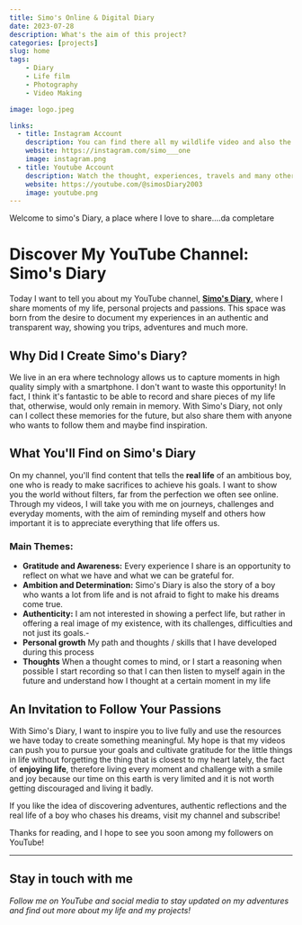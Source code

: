 ```yaml
---
title: Simo's Online & Digital Diary
date: 2023-07-28
description: What's the aim of this project? 
categories: [projects]
slug: home
tags:
    - Diary
    - Life film
    - Photography
    - Video Making

image: logo.jpeg

links:
  - title: Instagram Account
    description: You can find there all my wildlife video and also the backstage of it
    website: https://instagram.com/simo___one
    image: instagram.png
  - title: Youtube Account
    description: Watch the thought, experiences, travels and many other stuff that I share.
    website: https://youtube.com/@simosDiary2003
    image: youtube.png
---
```


Welcome to simo's Diary, a place where I love to share....da completare

# Discover My YouTube Channel: Simo's Diary

Today I want to tell you about my YouTube channel, **[Simo's Diary](https://www.youtube.com/@SimosDiary2003)**, where I share moments of my life, personal projects and passions. This space was born from the desire to document my experiences in an authentic and transparent way, showing you trips, adventures and much more.

## Why Did I Create Simo's Diary?

We live in an era where technology allows us to capture moments in high quality simply with a smartphone. I don't want to waste this opportunity! In fact, I think it's fantastic to be able to record and share pieces of my life that, otherwise, would only remain in memory. With Simo's Diary, not only can I collect these memories for the future, but also share them with anyone who wants to follow them and maybe find inspiration.

## What You'll Find on Simo's Diary

On my channel, you'll find content that tells the **real life** of an ambitious boy, one who is ready to make sacrifices to achieve his goals. I want to show you the world without filters, far from the perfection we often see online. Through my videos, I will take you with me on journeys, challenges and everyday moments, with the aim of reminding myself and others how important it is to appreciate everything that life offers us.

### Main Themes:
- **Gratitude and Awareness:** Every experience I share is an opportunity to reflect on what we have and what we can be grateful for.
- **Ambition and Determination:** Simo's Diary is also the story of a boy who wants a lot from life and is not afraid to fight to make his dreams come true.
- **Authenticity:** I am not interested in showing a perfect life, but rather in offering a real image of my existence, with its challenges, difficulties and not just its goals.-
- **Personal growth** My path and thoughts / skills that I have developed during this process
- **Thoughts** When a thought comes to mind, or I start a reasoning when possible I start recording so that I can then listen to myself again in the future and understand how I thought at a certain moment in my life

## An Invitation to Follow Your Passions

With Simo's Diary, I want to inspire you to live fully and use the resources we have today to create something meaningful. My hope is that my videos can push you to pursue your goals and cultivate gratitude for the little things in life without forgetting the thing that is closest to my heart lately, the fact of **enjoying life**, therefore living every moment and challenge with a smile and joy because our time on this earth is very limited and it is not worth getting discouraged and living it badly.

If you like the idea of ​​discovering adventures, authentic reflections and the real life of a boy who chases his dreams, visit my channel and subscribe!

Thanks for reading, and I hope to see you soon among my followers on YouTube!

---

## Stay in touch with me
*Follow me on YouTube and social media to stay updated on my adventures and find out more about my life and my projects!*